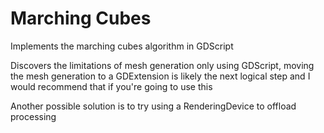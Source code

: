 # Marching Cubes

Implements the marching cubes algorithm in GDScript

Discovers the limitations of mesh generation only using GDScript, moving the mesh generation to a GDExtension is likely the next logical step and I would recommend that if you're going to use this

Another possible solution is to try using a RenderingDevice to offload processing
